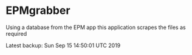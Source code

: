 # EPMgrabber
Using a database from the EPM app this application scrapes the files as required


Latest backup: Sun Sep 15 14:50:01 UTC 2019
